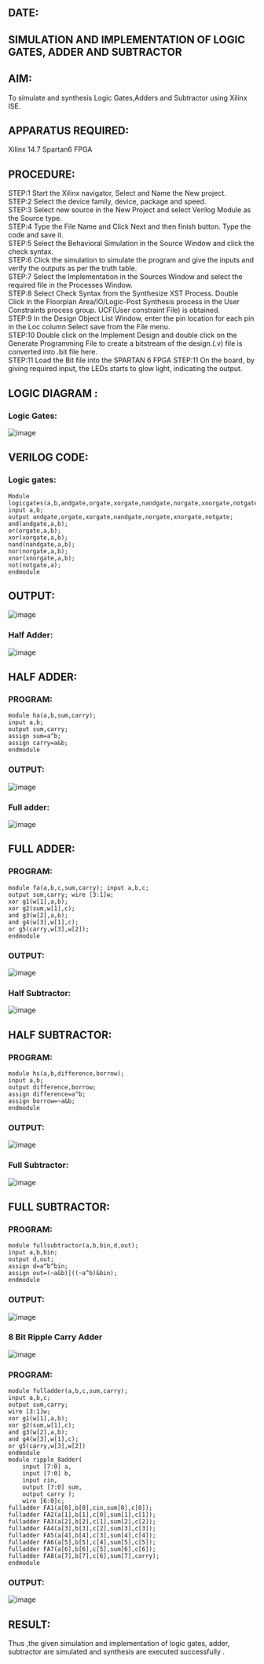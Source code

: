 ## DATE:
## SIMULATION AND IMPLEMENTATION OF LOGIC GATES, ADDER AND SUBTRACTOR
 
## AIM:
To simulate and synthesis Logic Gates,Adders and Subtractor using Xilinx ISE.
## APPARATUS REQUIRED:
Xilinx 14.7 Spartan6 FPGA
## PROCEDURE: 
STEP:1 Start the Xilinx navigator, Select and Name the New project.</br>
STEP:2 Select the device family, device, package and speed.</br>
STEP:3 Select new source in the New Project and select Verilog Module as the Source type. </br>
STEP:4 Type the File Name and Click Next and then finish button. Type the code and save it. </br>
STEP:5 Select the Behavioral Simulation in the Source Window and click the check syntax.</br>
STEP:6 Click the simulation to simulate the program and give the inputs and verify the outputs as per the truth table.</br>
STEP:7 Select the Implementation in the Sources Window and select the required file in the Processes Window.</br>
STEP:8 Select Check Syntax from the Synthesize XST Process. Double Click in the Floorplan Area/IO/Logic-Post Synthesis process in the User Constraints process group. UCF(User constraint File) is obtained.</br>
STEP:9 In the Design Object List Window, enter the pin location for each pin in the Loc column Select save from the File menu.
</br>
STEP:10 Double click on the Implement Design and double click on the Generate Programming File to create a bitstream of the design.(.v) file is converted into .bit file here. </br>
STEP:11 Load the Bit file into the SPARTAN 6 FPGA STEP:11 On the board, by giving required input, the LEDs starts to glow light, indicating the output.

## LOGIC DIAGRAM :
### Logic Gates:
![image](https://github.com/navaneethans/VLSI-LAB-EXPERIMENTS/assets/6987778/ee17970c-3ac9-4603-881b-88e2825f41a4)

## VERILOG CODE:
### Logic gates:
```
Module logicgates(a,b,andgate,orgate,xorgate,nandgate,norgate,xnorgate,notgate);
input a,b;
output andgate,orgate,xorgate,nandgate,norgate,xnorgate,notgate;
and(andgate,a,b);
or(orgate,a,b); 
xor(xorgate,a,b);
nand(nandgate,a,b);
nor(norgate,a,b);
xnor(xnorgate,a,b);
not(notgate,a);
endmodule
```
## OUTPUT:

![image](https://github.com/jayashree1707/VLSI-LAB-EXP-1/assets/160314881/d3a3d3f6-7db8-4a7e-b0e6-43f2a22bce25)

### Half Adder:
![image](https://github.com/navaneethans/VLSI-LAB-EXPERIMENTS/assets/6987778/0e1ecb96-0c25-4556-832b-aeeedfdfe7b9)
## HALF ADDER:
### PROGRAM:
```
module ha(a,b,sum,carry);
input a,b;
output sum,carry;
assign sum=a^b;
assign carry=a&b;
endmodule
```

### OUTPUT:

![image](https://github.com/jayashree1707/VLSI-LAB-EXP-1/assets/160314881/9ffd8417-dcdf-4cd8-8cdf-ade79c8b2955)


### Full adder:
![image](https://github.com/navaneethans/VLSI-LAB-EXPERIMENTS/assets/6987778/9bb3964c-438f-469d-a3de-c1cca6f323fb)
## FULL ADDER:
### PROGRAM:
```
module fa(a,b,c,sum,carry); input a,b,c;
output sum,carry; wire [3:1]w;
xor g1(w[1],a,b);
xor g2(sum,w[1],c);
and g3(w[2],a,b);
and g4(w[3],w[1],c);
or g5(carry,w[3],w[2]);
endmodule
```
### OUTPUT:

![image](https://github.com/jayashree1707/VLSI-LAB-EXP-1/assets/160314881/4ff72538-f023-4dc0-b6e2-c5ebf43b5ed6)

### Half Subtractor:
![image](https://github.com/navaneethans/VLSI-LAB-EXPERIMENTS/assets/6987778/731470b7-eb4e-49f8-8bb7-2994052a7184)
## HALF SUBTRACTOR:
### PROGRAM:
```
module hs(a,b,difference,borrow);
input a,b;
output difference,borrow;
assign difference=a^b;
assign borrow=~a&b;
endmodule
```

### OUTPUT:

![image](https://github.com/jayashree1707/VLSI-LAB-EXP-1/assets/160314881/b24b987f-05de-4157-b2c5-ba0de15a8492)

### Full Subtractor:
![image](https://github.com/navaneethans/VLSI-LAB-EXPERIMENTS/assets/6987778/d66f874b-c1f2-44b3-a035-7149b56430c1)
## FULL SUBTRACTOR:
### PROGRAM:
```
module fullsubtractor(a,b,bin,d,out);
input a,b,bin;
output d,out;
assign d=a^b^bin;
assign out=(~a&b)|((~a^b)&bin);
endmodule
```

### OUTPUT:

![image](https://github.com/jayashree1707/VLSI-LAB-EXP-1/assets/160314881/1c5c8a59-d61a-4460-b2bd-4a87db92c0c4)

### 8 Bit Ripple Carry Adder
![image](https://github.com/navaneethans/VLSI-LAB-EXPERIMENTS/assets/6987778/7385a408-40a5-4203-8050-b72818622d79)

### PROGRAM:
```
module fulladder(a,b,c,sum,carry);
input a,b,c;
output sum,carry;
wire [3:1]w;
xor g1(w[1],a,b);
xor g2(sum,w[1],c);
and g3(w[2],a,b);
and g4(w[3],w[1],c);
or g5(carry,w[3],w[2])
endmodule
module ripple_8adder(
    input [7:0] a,
    input [7:0] b,
    input cin,
    output [7:0] sum,
    output carry );
    wire [6:0]c;
fulladder FA1(a[0],b[0],cin,sum[0],c[0]);
fulladder FA2(a[1],b[1],c[0],sum[1],c[1]);
fulladder FA3(a[2],b[2],c[1],sum[2],c[2]);
fulladder FA4(a[3],b[3],c[2],sum[3],c[3]);
fulladder FA5(a[4],b[4],c[3],sum[4],c[4]);
fulladder FA6(a[5],b[5],c[4],sum[5],c[5]);
fulladder FA7(a[6],b[6],c[5],sum[6],c[6]);
fulladder FA8(a[7],b[7],c[6],sum[7],carry);
endmodule
```

### OUTPUT:

![image](https://github.com/jayashree1707/VLSI-LAB-EXP-1/assets/160314881/075ed2fd-4f30-4cdd-8cea-75d2637e70aa)

## RESULT:
Thus ,the given simulation and implementation of  logic gates, adder, subtractor are  simulated and synthesis are executed successfully .

